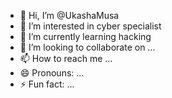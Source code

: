 - 👋 Hi, I’m @UkashaMusa
- 👀 I’m interested in cyber specialist
- 🌱 I’m currently learning  hacking
- 💞️ I’m looking to collaborate on ...
- 📫 How to reach me ...
- 😄 Pronouns: ...
- ⚡ Fun fact: ...

<!---
UkashaMusa/UkashaMusa is a ✨ special ✨ repository because its `README.md` (this file) appears on your GitHub profile.
You can click the Preview link to take a look at your changes.
--->
